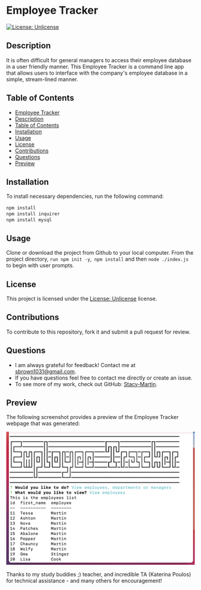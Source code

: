 # Employee Tracker

[![License: Unlicense](https://img.shields.io/badge/license-Unlicense-blue.svg)](http://unlicense.org/)

## Description
It is often difficult for general managers to access their employee database in a user friendly manner.  This Employee Tracker is a command line app that allows users to interface with the company's employee database in a simple, stream-lined manner.

## Table of Contents
  - [Employee Tracker](#employee_tracker)
  - [Description](#description)
  - [Table of Contents](#table-of-contents)
  - [Installation](#installation)
  - [Usage](#usage)
  - [License](#license)
  - [Contributions](#contributions)
  - [Questions](#questions)
  - [Preview](#preview)

## Installation
To install necessary dependencies, run the following command:
~~~
npm install
npm install inquirer
npm install mysql
~~~

## Usage
Clone or download the project from Github to your local computer.  From the project directory, `run npm init -y`,` npm install` and then `node ./index.js` to begin with user prompts. 

## License 
This project is licensed under the [License: Unlicense](http://unlicense.org/) license.

## Contributions
To contribute to this repository, fork it and submit a pull request for review.

## Questions
* I am always grateful for feedback! Contact me at sbrown1031@gmail.com.
* If you have questions feel free to contact me directly or create an issue. 
* To see more of my work, check out GitHub:  [Stacy-Martin](https://github.com/Stacy-Martin).

## Preview

The following screenshot provides a preview of the Employee Tracker webpage that was generated:

![](https://raw.githubusercontent.com/Stacy-Martin/employee_tracker/main/Assets/Screen%20Shot%202021-04-28%20at%2011.56.13%20PM.png)


Thanks to my study buddies ;) teacher, and incredible TA (Katerina Poulos) for technical assistance - and many others for encouragement! 
